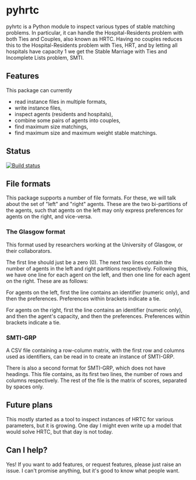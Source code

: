 # pyhrtc
pyhrtc is a Python module to inspect various types of stable matching problems. In particular, it can handle the Hospital-Residents problem with both Ties and Couples, also known as HRTC. Having no couples reduces this to the Hospital-Residents problem with Ties, HRT, and by letting all hospitals have capacity 1 we get the Stable Marriage with Ties and Incomplete Lists problem, SMTI.

## Features

This package can currently
* read instance files in multiple formats,
* write instance files,
* inspect agents (residents and hospitals),
* combine some pairs of agents into couples,
* find maximum size matchings,
* find maximum size and maximum weight stable matchings.

## Status
[![Build status](https://travis-ci.org/IP-MATCH/pyhrtc.svg?branch=master)](https://travis-ci.org/IP-MATCH/pyhrtc)

## File formats

This package supports a number of file formats. For these, we will talk about
the set of "left" and "right" agents. These are the two bi-partitions of the
agents, such that agents on the left may only express preferences for agents on
the right, and vice-versa.

### The Glasgow format
This format used by researchers working at the University of Glasgow, or their collaborators.

The first line should just be a zero (0). The next two lines contain the number
of agents in the left and right partitions respectively. Following this, we
have one line for each agent on the left, and then one line for each agent on
the right. These are as follows:

For agents on the left, first the line contains an identifier (numeric only),
and then the preferences. Preferences within brackets indicate a tie.

For agents on the right, first the line contains an identifier (numeric only),
and then the agent's capacity, and then the preferences. Preferences within
brackets indicate a tie.

### SMTI-GRP

A CSV file containing a row-column matrix, with the first row and columns used
as identifiers, can be read in to create an instance of SMTI-GRP.

There is also a second format for SMTI-GRP, which does not have headings. This
file contains, as its first two lines, the number of rows and columns
respectively. The rest of the file is the matrix of scores, separated by spaces
only.

## Future plans

This mostly started as a tool to inspect instances of HRTC for various parameters, but it is growing. One day I might even write up a model that would solve HRTC, but that day is not today.

## Can I help?

Yes! If you want to add features, or request features, please just raise an issue. I can't promise anything, but it's good to know what people want.


